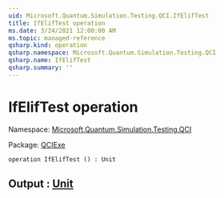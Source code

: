 ```yaml
---
uid: Microsoft.Quantum.Simulation.Testing.QCI.IfElifTest
title: IfElifTest operation
ms.date: 3/24/2021 12:00:00 AM
ms.topic: managed-reference
qsharp.kind: operation
qsharp.namespace: Microsoft.Quantum.Simulation.Testing.QCI
qsharp.name: IfElifTest
qsharp.summary: ''
---
```


# IfElifTest operation

Namespace: [Microsoft.Quantum.Simulation.Testing.QCI](xref:Microsoft.Quantum.Simulation.Testing.QCI)

Package: [QCIExe](https://nuget.org/packages/QCIExe)




```qsharp
operation IfElifTest () : Unit
```


## Output : [Unit](xref:microsoft.quantum.lang-ref.unit)

